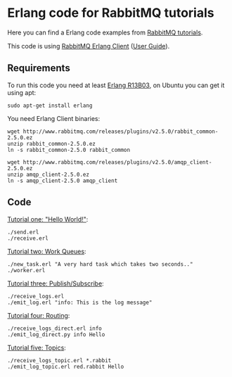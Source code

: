 # Erlang code for RabbitMQ tutorials #

Here you can find a Erlang code examples from [RabbitMQ
tutorials](http://www.rabbitmq.com/getstarted.html).

This code is using [RabbitMQ Erlang
Client](http://hg.rabbitmq.com/rabbitmq-erlang-client/) ([User
Guide](http://www.rabbitmq.com/erlang-client-user-guide.html)).

## Requirements

To run this code you need at least [Erlang
R13B03](http://erlang.org/download.html), on Ubuntu you can get it
using apt:

    sudo apt-get install erlang

You need Erlang Client binaries:

    wget http://www.rabbitmq.com/releases/plugins/v2.5.0/rabbit_common-2.5.0.ez
    unzip rabbit_common-2.5.0.ez
    ln -s rabbit_common-2.5.0 rabbit_common

    wget http://www.rabbitmq.com/releases/plugins/v2.5.0/amqp_client-2.5.0.ez
    unzip amqp_client-2.5.0.ez
    ln -s amqp_client-2.5.0 amqp_client


## Code

[Tutorial one: "Hello World!"](http://www.rabbitmq.com/tutorial-one-python.html):

    ./send.erl
    ./receive.erl

[Tutorial two: Work Queues](http://www.rabbitmq.com/tutorial-two-python.html):

    ./new_task.erl "A very hard task which takes two seconds.."
    ./worker.erl

[Tutorial three: Publish/Subscribe](http://www.rabbitmq.com/tutorial-three-python.html):

    ./receive_logs.erl
    ./emit_log.erl "info: This is the log message"

[Tutorial four: Routing](http://www.rabbitmq.com/tutorial-four-python.html):

    ./receive_logs_direct.erl info
    ./emit_log_direct.py info Hello

[Tutorial five: Topics](http://www.rabbitmq.com/tutorial-five-python.html):

    ./receive_logs_topic.erl *.rabbit
    ./emit_log_topic.erl red.rabbit Hello
